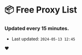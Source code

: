 # :package: Free Proxy List
### Updated every 15 minutes.

- Last updated: `2024-05-13 12:45`

:heart:
